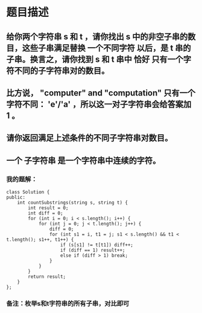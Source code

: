 # 题目描述
## 给你两个字符串 s 和 t ，请你找出 s 中的非空子串的数目，这些子串满足替换 一个不同字符 以后，是 t 串的子串。换言之，请你找到 s 和 t 串中 恰好 只有一个字符不同的子字符串对的数目。
## 比方说， "computer" and "computation" 只有一个字符不同： 'e'/'a' ，所以这一对子字符串会给答案加 1 。
## 请你返回满足上述条件的不同子字符串对数目。
## 一个 子字符串 是一个字符串中连续的字符。
### 我的题解：
```
class Solution {
public:
    int countSubstrings(string s, string t) {
        int result = 0;
        int diff = 0;
        for (int i = 0; i < s.length(); i++) {
            for (int j = 0; j < t.length(); j++) {
                diff = 0;
                for (int s1 = i, t1 = j; s1 < s.length() && t1 < t.length(); s1++, t1++) {
                    if (s[s1] != t[t1]) diff++;
                    if (diff == 1) result++;
                    else if (diff > 1) break;
                }
            }
        }
        return result;
    }
};

```
### **备注**：枚举s和t字符串的所有子串，对比即可